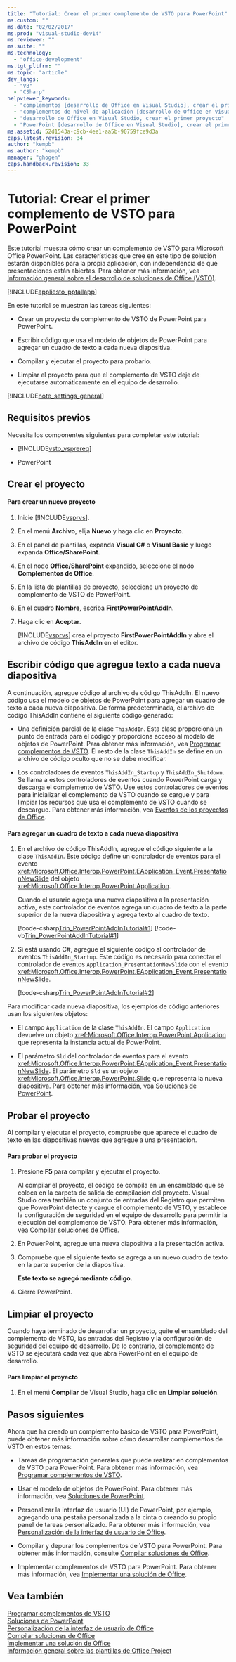 ```yaml
---
title: "Tutorial: Crear el primer complemento de VSTO para PowerPoint"
ms.custom: ""
ms.date: "02/02/2017"
ms.prod: "visual-studio-dev14"
ms.reviewer: ""
ms.suite: ""
ms.technology: 
  - "office-development"
ms.tgt_pltfrm: ""
ms.topic: "article"
dev_langs: 
  - "VB"
  - "CSharp"
helpviewer_keywords: 
  - "complementos [desarrollo de Office en Visual Studio], crear el primer proyecto"
  - "complementos de nivel de aplicación [desarrollo de Office en Visual Studio], crear el primer proyecto"
  - "desarrollo de Office en Visual Studio, crear el primer proyecto"
  - "PowerPoint [desarrollo de Office en Visual Studio], crear el primer proyecto"
ms.assetid: 52d1543a-c9cb-4ee1-aa5b-90759fce9d3a
caps.latest.revision: 34
author: "kempb"
ms.author: "kempb"
manager: "ghogen"
caps.handback.revision: 33
---
```

# Tutorial: Crear el primer complemento de VSTO para PowerPoint
  Este tutorial muestra cómo crear un complemento de VSTO para Microsoft Office PowerPoint.  Las características que cree en este tipo de solución estarán disponibles para la propia aplicación, con independencia de qué presentaciones están abiertas.  Para obtener más información, vea [Información general sobre el desarrollo de soluciones de Office &#40;VSTO&#41;](../vsto/office-solutions-development-overview-vsto.md).  
  
 [!INCLUDE[appliesto_pptallapp](../vsto/includes/appliesto-pptallapp-md.md)]  
  
 En este tutorial se muestran las tareas siguientes:  
  
-   Crear un proyecto de complemento de VSTO de PowerPoint para PowerPoint.  
  
-   Escribir código que usa el modelo de objetos de PowerPoint para agregar un cuadro de texto a cada nueva diapositiva.  
  
-   Compilar y ejecutar el proyecto para probarlo.  
  
-   Limpiar el proyecto para que el complemento de VSTO deje de ejecutarse automáticamente en el equipo de desarrollo.  
  
 [!INCLUDE[note_settings_general](../sharepoint/includes/note-settings-general-md.md)]  
  
## Requisitos previos  
 Necesita los componentes siguientes para completar este tutorial:  
  
-   [!INCLUDE[vsto_vsprereq](../vsto/includes/vsto-vsprereq-md.md)]  
  
-   PowerPoint  
  
## Crear el proyecto  
  
#### Para crear un nuevo proyecto  
  
1.  Inicie [!INCLUDE[vsprvs](../sharepoint/includes/vsprvs-md.md)].  
  
2.  En el menú **Archivo**, elija **Nuevo** y haga clic en **Proyecto**.  
  
3.  En el panel de plantillas, expanda **Visual C\#** o  **Visual Basic** y luego expanda **Office\/SharePoint**.  
  
4.  En el nodo **Office\/SharePoint** expandido, seleccione el nodo **Complementos de Office**.  
  
5.  En la lista de plantillas de proyecto, seleccione un proyecto de complemento de VSTO de PowerPoint.  
  
6.  En el cuadro **Nombre**, escriba **FirstPowerPointAddIn**.  
  
7.  Haga clic en **Aceptar**.  
  
     [!INCLUDE[vsprvs](../sharepoint/includes/vsprvs-md.md)] crea el proyecto **FirstPowerPointAddIn** y abre el archivo de código **ThisAddIn** en el editor.  
  
## Escribir código que agregue texto a cada nueva diapositiva  
 A continuación, agregue código al archivo de código ThisAddIn.  El nuevo código usa el modelo de objetos de PowerPoint para agregar un cuadro de texto a cada nueva diapositiva.  De forma predeterminada, el archivo de código ThisAddIn contiene el siguiente código generado:  
  
-   Una definición parcial de la clase `ThisAddIn`.  Esta clase proporciona un punto de entrada para el código y proporciona acceso al modelo de objetos de PowerPoint.  Para obtener más información, vea [Programar complementos de VSTO](../vsto/programming-vsto-add-ins.md).  El resto de la clase `ThisAddIn` se define en un archivo de código oculto que no se debe modificar.  
  
-   Los controladores de eventos `ThisAddIn_Startup` y `ThisAddIn_Shutdown`.  Se llama a estos controladores de eventos cuando PowerPoint carga y descarga el complemento de VSTO.  Use estos controladores de eventos para inicializar el complemento de VSTO cuando se cargue y para limpiar los recursos que usa el complemento de VSTO cuando se descargue.  Para obtener más información, vea [Eventos de los proyectos de Office](../vsto/events-in-office-projects.md).  
  
#### Para agregar un cuadro de texto a cada nueva diapositiva  
  
1.  En el archivo de código ThisAddIn, agregue el código siguiente a la clase `ThisAddIn`.  Este código define un controlador de eventos para el evento <xref:Microsoft.Office.Interop.PowerPoint.EApplication_Event.PresentationNewSlide> del objeto <xref:Microsoft.Office.Interop.PowerPoint.Application>.  
  
     Cuando el usuario agrega una nueva diapositiva a la presentación activa, este controlador de eventos agrega un cuadro de texto a la parte superior de la nueva diapositiva y agrega texto al cuadro de texto.  
  
     [!code-csharp[Trin_PowerPointAddInTutorial#1](../snippets/csharp/VS_Snippets_OfficeSP/Trin_PowerPointAddInTutorial/CS/ThisAddIn.cs#1)]
     [!code-vb[Trin_PowerPointAddInTutorial#1](../snippets/visualbasic/VS_Snippets_OfficeSP/Trin_PowerPointAddInTutorial/VB/ThisAddIn.vb#1)]  
  
2.  Si está usando C\#, agregue el siguiente código al controlador de eventos `ThisAddIn_Startup`.  Este código es necesario para conectar el controlador de eventos `Application_PresentationNewSlide` con el evento <xref:Microsoft.Office.Interop.PowerPoint.EApplication_Event.PresentationNewSlide>.  
  
     [!code-csharp[Trin_PowerPointAddInTutorial#2](../snippets/csharp/VS_Snippets_OfficeSP/Trin_PowerPointAddInTutorial/CS/ThisAddIn.cs#2)]  
  
 Para modificar cada nueva diapositiva, los ejemplos de código anteriores usan los siguientes objetos:  
  
-   El campo `Application` de la clase `ThisAddIn`.  El campo `Application` devuelve un objeto <xref:Microsoft.Office.Interop.PowerPoint.Application> que representa la instancia actual de PowerPoint.  
  
-   El parámetro `Sld` del controlador de eventos para el evento <xref:Microsoft.Office.Interop.PowerPoint.EApplication_Event.PresentationNewSlide>.  El parámetro `Sld` es un objeto <xref:Microsoft.Office.Interop.PowerPoint.Slide> que representa la nueva diapositiva.  Para obtener más información, vea [Soluciones de PowerPoint](../vsto/powerpoint-solutions.md).  
  
## Probar el proyecto  
 Al compilar y ejecutar el proyecto, compruebe que aparece el cuadro de texto en las diapositivas nuevas que agregue a una presentación.  
  
#### Para probar el proyecto  
  
1.  Presione **F5** para compilar y ejecutar el proyecto.  
  
     Al compilar el proyecto, el código se compila en un ensamblado que se coloca en la carpeta de salida de compilación del proyecto.  Visual Studio crea también un conjunto de entradas del Registro que permiten que PowerPoint detecte y cargue el complemento de VSTO, y establece la configuración de seguridad en el equipo de desarrollo para permitir la ejecución del complemento de VSTO.  Para obtener más información, vea [Compilar soluciones de Office](../vsto/building-office-solutions.md).  
  
2.  En PowerPoint, agregue una nueva diapositiva a la presentación activa.  
  
3.  Compruebe que el siguiente texto se agrega a un nuevo cuadro de texto en la parte superior de la diapositiva.  
  
     **Este texto se agregó mediante código.**  
  
4.  Cierre PowerPoint.  
  
## Limpiar el proyecto  
 Cuando haya terminado de desarrollar un proyecto, quite el ensamblado del complemento de VSTO, las entradas del Registro y la configuración de seguridad del equipo de desarrollo.  De lo contrario, el complemento de VSTO se ejecutará cada vez que abra PowerPoint en el equipo de desarrollo.  
  
#### Para limpiar el proyecto  
  
1.  En el menú **Compilar** de Visual Studio, haga clic en **Limpiar solución**.  
  
## Pasos siguientes  
 Ahora que ha creado un complemento básico de VSTO para PowerPoint, puede obtener más información sobre cómo desarrollar complementos de VSTO en estos temas:  
  
-   Tareas de programación generales que puede realizar en complementos de VSTO para PowerPoint.  Para obtener más información, vea [Programar complementos de VSTO](../vsto/programming-vsto-add-ins.md).  
  
-   Usar el modelo de objetos de PowerPoint.  Para obtener más información, vea [Soluciones de PowerPoint](../vsto/powerpoint-solutions.md).  
  
-   Personalizar la interfaz de usuario \(UI\) de PowerPoint, por ejemplo, agregando una pestaña personalizada a la cinta o creando su propio panel de tareas personalizado.  Para obtener más información, vea [Personalización de la interfaz de usuario de Office](../vsto/office-ui-customization.md).  
  
-   Compilar y depurar los complementos de VSTO para PowerPoint.  Para obtener más información, consulte [Compilar soluciones de Office](../vsto/building-office-solutions.md).  
  
-   Implementar complementos de VSTO para PowerPoint.  Para obtener más información, vea [Implementar una solución de Office](../vsto/deploying-an-office-solution.md).  
  
## Vea también  
 [Programar complementos de VSTO](../vsto/programming-vsto-add-ins.md)   
 [Soluciones de PowerPoint](../vsto/powerpoint-solutions.md)   
 [Personalización de la interfaz de usuario de Office](../vsto/office-ui-customization.md)   
 [Compilar soluciones de Office](../vsto/building-office-solutions.md)   
 [Implementar una solución de Office](../vsto/deploying-an-office-solution.md)   
 [Información general sobre las plantillas de Office Project](../vsto/office-project-templates-overview.md)  
  
  